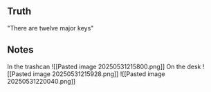 Truth
---
"There are twelve major keys"

Notes
---
In the trashcan
![[Pasted image 20250531215800.png]]
On the desk
![[Pasted image 20250531215928.png]]
![[Pasted image 20250531220040.png]]
